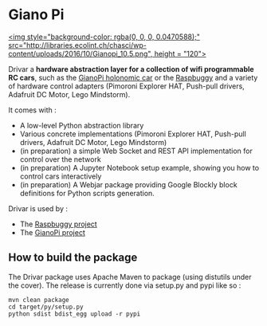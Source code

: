 # Giano Pi

[<img style="background-color: rgba(0, 0, 0, 0.0470588);"
src="http://libraries.ecolint.ch/chasci/wp-content/uploads/2016/10/Gianopi_10.5.png", height = "120">](http://libraries.ecolint.ch/chasci/)

Drivar a **hardware abstraction layer for a collection of wifi programmable RC cars**, such as the [GianoPi holonomic car](http://github.com/stefsaladino/GianoPi) or the [Raspbuggy](http://cmcrobotics.github.io/raspbuggy) and a variety of hardware control adapters (Pimoroni Explorer HAT, Push-pull drivers, Adafruit DC Motor, Lego Mindstorm).

It comes with :

* A low-level Python abstraction library
* Various concrete implementations (Pimoroni Explorer HAT, Push-pull drivers, Adafruit DC Motor, Lego Mindstorm)
* (in preparation) a simple Web Socket and REST API implementation for control over the network
* (in preparation) A Jupyter Notebook setup example, showing you how to control cars interactively
* (in preparation) A Webjar package providing Google Blockly block definitions for Python scripts generation.

Drivar is used by :

* The [Raspbuggy project](http://cmcrobotics.github.io/raspbuggy)
* The [GianoPi project](http://github.com/stefsaladino/GianoPi)


## How to build the package

The Drivar package uses Apache Maven to package (using distutils under the cover).
The release is currently done via setup.py and pypi like so :

```
mvn clean package
cd target/py/setup.py
python sdist bdist_egg upload -r pypi
```

